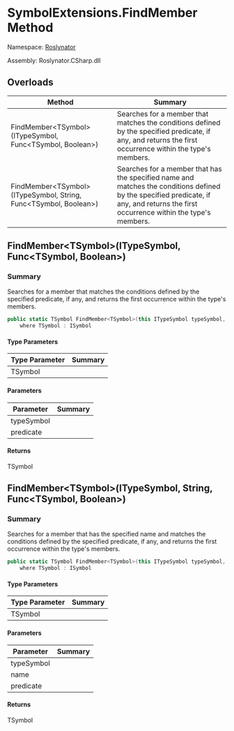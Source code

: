 # SymbolExtensions\.FindMember Method

Namespace: [Roslynator](../../README.md)

Assembly: Roslynator\.CSharp\.dll

## Overloads

| Method | Summary |
| ------ | ------- |
| FindMember\<TSymbol>\(ITypeSymbol, Func\<TSymbol, Boolean>\) | Searches for a member that matches the conditions defined by the specified predicate, if any, and returns the first occurrence within the type's members\. |
| FindMember\<TSymbol>\(ITypeSymbol, String, Func\<TSymbol, Boolean>\) | Searches for a member that has the specified name and matches the conditions defined by the specified predicate, if any, and returns the first occurrence within the type's members\. |

## FindMember\<TSymbol>\(ITypeSymbol, Func\<TSymbol, Boolean>\)

### Summary

Searches for a member that matches the conditions defined by the specified predicate, if any, and returns the first occurrence within the type's members\.

```csharp
public static TSymbol FindMember<TSymbol>(this ITypeSymbol typeSymbol, Func<TSymbol, bool> predicate = null) 
    where TSymbol : ISymbol
```

#### Type Parameters

| Type Parameter | Summary |
| -------------- | ------- |
| TSymbol | |

#### Parameters

| Parameter | Summary |
| --------- | ------- |
| typeSymbol | |
| predicate | |

#### Returns

TSymbol




## FindMember\<TSymbol>\(ITypeSymbol, String, Func\<TSymbol, Boolean>\)

### Summary

Searches for a member that has the specified name and matches the conditions defined by the specified predicate, if any, and returns the first occurrence within the type's members\.

```csharp
public static TSymbol FindMember<TSymbol>(this ITypeSymbol typeSymbol, string name, Func<TSymbol, bool> predicate = null) 
    where TSymbol : ISymbol
```

#### Type Parameters

| Type Parameter | Summary |
| -------------- | ------- |
| TSymbol | |

#### Parameters

| Parameter | Summary |
| --------- | ------- |
| typeSymbol | |
| name | |
| predicate | |

#### Returns

TSymbol





